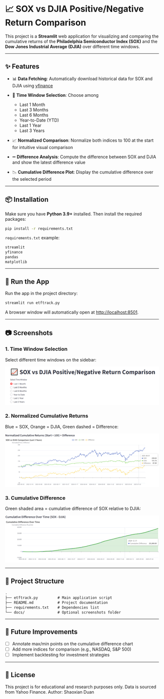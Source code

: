 # 📈 SOX vs DJIA Positive/Negative Return Comparison

This project is a **Streamlit** web application for visualizing and comparing the cumulative returns of the **Philadelphia Semiconductor Index (SOX)** and the **Dow Jones Industrial Average (DJIA)** over different time windows.

---

## ✨ Features

* 📊 **Data Fetching**: Automatically download historical data for SOX and DJIA using [yfinance](https://pypi.org/project/yfinance/)
* 🔄 **Time Window Selection**: Choose among

  * Last 1 Month
  * Last 3 Months
  * Last 6 Months
  * Year-to-Date (YTD)
  * Last 1 Year
  * Last 3 Years
* 📈 **Normalized Comparison**: Normalize both indices to 100 at the start for intuitive visual comparison
* ➖ **Difference Analysis**: Compute the difference between SOX and DJIA and show the latest difference value
* 📉 **Cumulative Difference Plot**: Display the cumulative difference over the selected period

---

## 📦 Installation

Make sure you have **Python 3.9+** installed. Then install the required packages:

```bash
pip install -r requirements.txt
```

`requirements.txt` example:

```
streamlit
yfinance
pandas
matplotlib
```

---

## 🚀 Run the App

Run the app in the project directory:

```bash
streamlit run etftrack.py
```

A browser window will automatically open at [http://localhost:8501](http://localhost:8501).

---

## 📷 Screenshots

### 1. Time Window Selection

Select different time windows on the sidebar:

![time window](docs/screenshot_radio.png)

### 2. Normalized Cumulative Returns

Blue = SOX, Orange = DJIA, Green dashed = Difference:

![comparison](docs/screenshot_comparison.png)

### 3. Cumulative Difference

Green shaded area = cumulative difference of SOX relative to DJIA:

![cumulative diff](docs/screenshot_cumulative.png)

---

## 📁 Project Structure

```
.
├── etftrack.py         # Main application script
├── README.md           # Project documentation
├── requirements.txt    # Dependencies list
└── docs/               # Optional screenshots folder
```

---

## 🔮 Future Improvements

* [ ] Annotate max/min points on the cumulative difference chart
* [ ] Add more indices for comparison (e.g., NASDAQ, S&P 500)
* [ ] Implement backtesting for investment strategies

---

## 📝 License

This project is for educational and research purposes only. Data is sourced from Yahoo Finance.
Author: Shaoxian Duan
